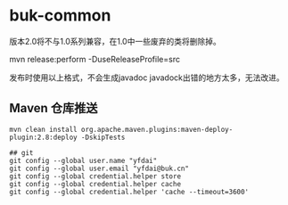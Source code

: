 # buk-common

版本2.0将不与1.0系列兼容，在1.0中一些废弃的类将删除掉。


mvn release:perform -DuseReleaseProfile=src

发布时使用以上格式，不会生成javadoc
javadock出错的地方太多，无法改进。


## Maven 仓库推送
```
mvn clean install org.apache.maven.plugins:maven-deploy-plugin:2.8:deploy -DskipTests

## git
git config --global user.name "yfdai"
git config --global user.email "yfdai@buk.cn"
git config --global credential.helper store
git config --global credential.helper cache
git config --global credential.helper 'cache --timeout=3600'